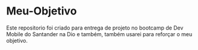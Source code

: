# Meu-Objetivo
Este repositorio foi criado para entrega de projeto no bootcamp de Dev Mobile do Santander na Dio e também, também usarei para reforçar o meu objetivo.
